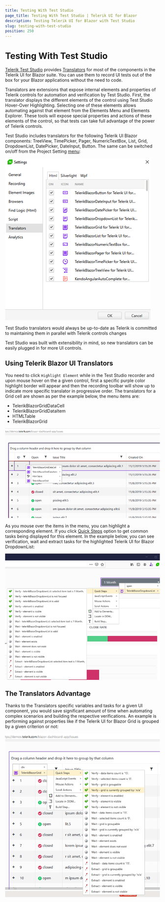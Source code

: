 ```yaml
---
title: Testing With Test Studio
page_title: Testing With Test Studio | Telerik UI for Blazor
description: Testing Telerik UI for Blazor with Test Studio
slug: testing-with-test-studio
position: 250
---
```


# Testing With Test Studio

[Telerik Test Studio](https://docs.telerik.com/teststudio/) provides [Translators](https://docs.telerik.com/teststudio/general-information/test-recording/translators) for most of the components in the Telerik UI for Blazor suite. You can use them to record UI tests out of the box for your Blazor applications without the need to code.

Translators are extensions that expose internal elements and properties of Telerik controls for automation and verification by Test Studio. First, the translator displays the different elements of the control using Test Studio Hover-Over Highlighting. Selecting one of these elements allows automating against that element from the Elements Menu and Elements Explorer. These tools will expose special properties and actions of these elements of the control, so that tests can take full advantage of the power of Telerik controls.

Test Studio includes translators for the following Telerik UI Blazor components: TreeView, TimePicker, Pager, NumericTextBox, List, Grid, DropdownList, DatePicker, DateInput, Button. The same can be switched on/off from the Project Setting [menu](https://docs.telerik.com/teststudio/features/project-settings/translators):

![test studio blazor translators list](images/test-studio-translators-list.png)

Test Studio translators would always be up-to-date as Telerik is committed to maintaining them in parallel with Telerik controls changes

Test Studio was built with extensibility in mind, so new translators can be easily plugged in for more UI controls.


## Using Telerik Blazor UI Translators

You need to click `Highlight Element` while in the Test Studio recorder and upon mouse hover on the a given control, first a specific purple color highlight border will appear and then the recording toolbar will show up to indicate more specific translator in progressive order.
The translators for a Grid cell are shown as per the example below, the menu items are:

* TelerikBlazorGridDataCell
* TelerikBlazorGridDataItem
* HTMLTable
* TelerikBlazorGrid

![test-studio-grid-translator-options](images/test-studio-grid-translator.png)


As you mouse over the items in the menu, you can highlight a corresponding element. If you click [Quick Steps](https://docs.telerik.com/teststudio/features/verifications/quick-verification) option to get common tasks being displayed for this element. In the example below, you can see verification, wait and extract tasks for the highlighted Telerik UI for Blazor DropdownList:

![test-studio-dropdownlist-translator](images/test-studio-dropdownlist-translator.png)


## The Translators Advantage

Thanks to the Translators specific variables and tasks for a given UI component, you would save significant amount of time when automating complex scenarios and building the respective verifications.
An example is performing against properties like if the Telerik UI for Blazor Grid is grouped by a given criterion or not:

![test-studio-sample-grid-verification](images/test-studio-sample-grid-verification.png)


